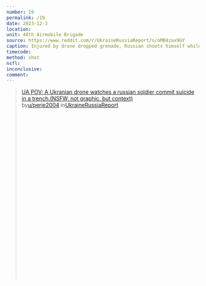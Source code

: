 ```yaml
---
number: 19
permalink: /19
date: 2023-12-3
location:
unit: 46th Airmobile Brigade
source: https://www.reddit.com/r/UkraineRussiaReport/s/oMB4zax9GY
caption: Injured by drone dropped grenade, Russian shoots himself while laying beside bodies of comrades
timecode:
method: shot
nsfl:
inconclusive:
comment:
---
```

<blockquote class="reddit-embed-bq" style="height:500px" data-embed-height="637"><a href="https://www.reddit.com/r/UkraineRussiaReport/comments/189slqu/ua_pov_a_ukranian_drone_watches_a_russian_soldier/">UA POV: A Ukranian drone watches a russian soldier commit suicide in a trench.(NSFW, not graphic, but context)</a><br> by<a href="https://www.reddit.com/user/perie2004/">u/perie2004</a> in<a href="https://www.reddit.com/r/UkraineRussiaReport/">UkraineRussiaReport</a></blockquote><script async="" src="https://embed.reddit.com/widgets.js" charset="UTF-8"></script>